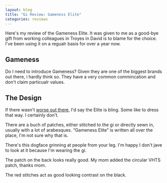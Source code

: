 ```yaml
---
layout: blog
title: "Gi Review: Gameness Elite"
categories: reviews
---
```

Here's my review of the Gameness Elite. It was given to me as a good-bye gift from working colleagues in Troyes in David is to blame for the choice. I've been using it on a regualr basis for over a year now.

## Gameness
Do I need to introduce Gameness? Given they are one of the biggest brands out there, i hardly think so. They have a very common commincation and don't claim particualr values.

## The Design
If there wasn't [worse out there](), I'd say the Elite is bling. Some like to dress that way. I certainly don't.

There are a buch of patches, either stitched to the gi or directly sewn in, usually with a lot of arabesques. “Gameness Elite” is written all over the place, I'm not sure why that is.

There's this dogface grinning at people from your leg. I'm happy I don't jave to look at it because I'm wearing the gi.

The patch on the back looks really good. My mom added the circular VHTS patch, thanks mom.

The red stitches act as good looking contrast on the black.

## 